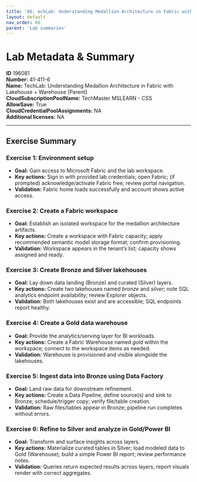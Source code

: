 ```yaml
---
title: '66: echLab: Understanding Medallion Architecture in Fabric with Lakehouse + Warehouse [Parent]'
layout: default
nav_order: 66
parent: 'Lab summaries'
--- 
```


# Lab Metadata & Summary

**ID** 196081  
**Number:** 41-411-6  
**Name:** TechLab: Understanding Medallion Architecture in Fabric with Lakehouse + Warehouse [Parent]  
**CloudSubscriptionPoolName:** TechMaster MSLEARN - CSS  
**AllowSave:** True  
**CloudCredentialPoolAssignments:** NA  
**Additional licenses:** NA  

---

## Exercise Summary
### Exercise 1: Environment setup
- **Goal:** Gain access to Microsoft Fabric and the lab workspace.
- **Key actions:** Sign in with provided lab credentials; open Fabric; (if prompted) acknowledge/activate Fabric free; review portal navigation.
- **Validation:** Fabric home loads successfully and account shows active access.

### Exercise 2: Create a Fabric workspace
- **Goal:** Establish an isolated workspace for the medallion architecture artifacts.
- **Key actions:** Create a workspace with Fabric capacity; apply recommended semantic model storage format; confirm provisioning.
- **Validation:** Workspace appears in the tenant’s list; capacity shows assigned and ready.

### Exercise 3: Create Bronze and Silver lakehouses
- **Goal:** Lay down data landing (Bronze) and curated (Silver) layers.
- **Key actions:** Create two lakehouses named *bronze* and *silver*; note SQL analytics endpoint availability; review Explorer objects.
- **Validation:** Both lakehouses exist and are accessible; SQL endpoints report healthy.

### Exercise 4: Create a Gold data warehouse
- **Goal:** Provide the analytics/serving layer for BI workloads.
- **Key actions:** Create a Fabric Warehouse named *gold* within the workspace; connect to the workspace items as needed.
- **Validation:** Warehouse is provisioned and visible alongside the lakehouses.

### Exercise 5: Ingest data into Bronze using Data Factory
- **Goal:** Land raw data for downstream refinement.
- **Key actions:** Create a Data Pipeline, define source(s) and sink to Bronze; schedule/trigger copy; verify file/table creation.
- **Validation:** Raw files/tables appear in Bronze; pipeline run completes without errors.

### Exercise 6: Refine to Silver and analyze in Gold/Power BI
- **Goal:** Transform and surface insights across layers.
- **Key actions:** Materialize curated tables in Silver; load modeled data to Gold (Warehouse); build a simple Power BI report; review performance notes.
- **Validation:** Queries return expected results across layers; report visuals render with correct aggregates.
